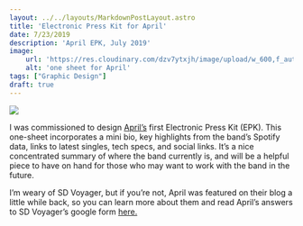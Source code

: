 ```yaml
---
layout: ../../layouts/MarkdownPostLayout.astro
title: 'Electronic Press Kit for April'
date: 7/23/2019
description: 'April EPK, July 2019'
image:
    url: 'https://res.cloudinary.com/dzv7ytxjh/image/upload/w_600,f_auto,q_auto/v1739524997/5f9102866521432c60d36bdc_2019_07_16_APRIL_Electronic_Press_Kit.Final_wok2bh.jpg'
    alt: 'one sheet for April'
tags: ["Graphic Design"]
draft: true
---
```


<img class="blog-post-image-lg" src="https://res.cloudinary.com/dzv7ytxjh/image/upload/f_auto,q_auto/v1739524997/5f9102866521432c60d36bdc_2019_07_16_APRIL_Electronic_Press_Kit.Final_wok2bh.jpg">

I was commissioned to design [April’s](https://www.instagram.com/listentoapril) first Electronic Press Kit (EPK). This one-sheet incorporates a mini bio, key highlights from the band’s Spotify data, links to latest singles, tech specs, and social links. It’s a nice concentrated summary of where the band currently is, and will be a helpful piece to have on hand for those who may want to work with the band in the future.

I’m weary of SD Voyager, but if you’re not, April was featured on their blog a little while back, so you can learn more about them and read April’s answers to SD Voyager’s google form [here.](http://sdvoyager.com/interview/meet-april)